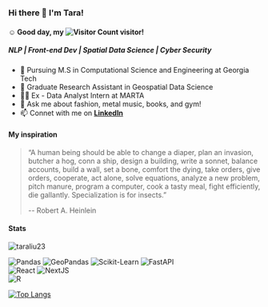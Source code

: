 ### Hi there 👋 I'm Tara!

#### ☺️ Good day, my ![Visitor Count](https://profile-counter.glitch.me/drunken-boat/count.svg) visitor!

##### NLP | Front-end Dev | Spatial Data Science | Cyber Security

- 🐝 Pursuing M.S in Computational Science and Engineering at Georgia Tech
- 🌱 Graduate Research Assistant in Geospatial Data Science
- 👩‍💻 Ex - Data Analyst Intern at MARTA
- 💬 Ask me about fashion, metal music, books, and gym! 
- 📫 Connet with me on **[LinkedIn](https://www.linkedin.com/in/tara-tingyu-liu/)**



#### My inspiration
> “A human being should be able to change a diaper, plan an invasion, butcher a hog, conn a ship, design a building, write a sonnet, balance accounts, build a wall, set a bone, comfort the dying, take orders, give orders, cooperate, act alone, solve equations, analyze a new problem, pitch manure, program a computer, cook a tasty meal, fight efficiently, die gallantly. Specialization is for insects.”
> 
> -- Robert A. Heinlein

#### Stats
<p><img align="mid" src="https://github-readme-stats.vercel.app/api?username=taraliu23" alt="taraliu23" /></p>



![Pandas](https://img.shields.io/badge/Pandas-150458?style=flat-square&logo=pandas&logoColor=white)
![GeoPandas](https://img.shields.io/badge/GeoPandas-139C5A?style=flat-square&logo=geopandas&logoColor=white)
![Scikit-Learn](https://img.shields.io/badge/sklearn-F7931E?style=flat-square&logo=scikit-learn&logoColor=white)
![FastAPI](https://img.shields.io/badge/FastAPI-009688?style=flat-square&logo=fastapi&logoColor=white)
<br>
![React](https://img.shields.io/badge/React-61DAFB?style=flat-square&logo=react&logoColor=grey)
![NextJS](https://img.shields.io/badge/NextJS-000000?style=flat-square&logo=next.js&logoColor=white)
<br>
![R](https://img.shields.io/badge/R-276DC3?style=flat-square&logo=r)

[![Top Langs](https://github-readme-stats.vercel.app/api/top-langs/?username=taraliu23)](https://github.com/taraliu23/github-readme-stats)

